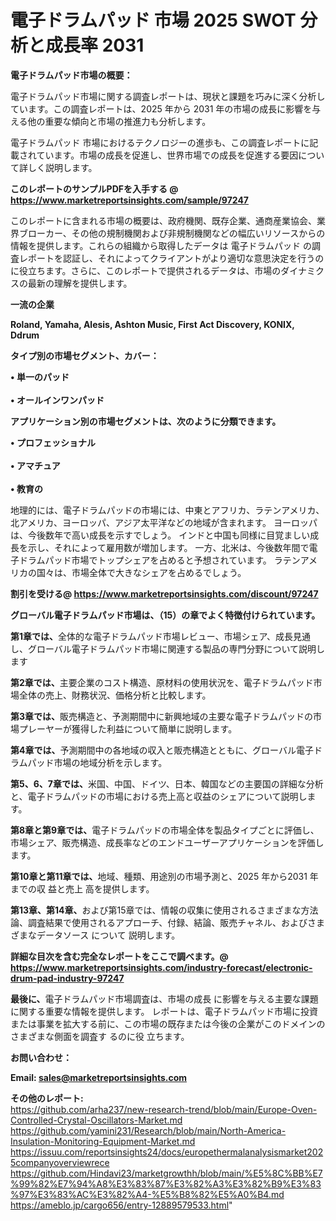 # 電子ドラムパッド 市場 2025 SWOT 分析と成長率 2031

<strong><b>電子ドラムパッド市場の概要：</b></strong>

電子ドラムパッド市場に関する調査レポートは、現状と課題を巧みに深く分析しています。この調査レポートは、2025 年から 2031 年の市場の成長に影響を与える他の重要な傾向と市場の推進力も分析します。

電子ドラムパッド 市場におけるテクノロジーの進歩も、この調査レポートに記載されています。市場の成長を促進し、世界市場での成長を促進する要因について詳しく説明します。

<strong>このレポートのサンプルPDFを入手する @ <a href=https://www.marketreportsinsights.com/sample/97247>https://www.marketreportsinsights.com/sample/97247</a></strong>

このレポートに含まれる市場の概要は、政府機関、既存企業、通商産業協会、業界ブローカー、その他の規制機関および非規制機関などの幅広いリソースからの情報を提供します。これらの組織から取得したデータは 電子ドラムパッド の調査レポートを認証し、それによってクライアントがより適切な意思決定を行うのに役立ちます。さらに、このレポートで提供されるデータは、市場のダイナミクスの最新の理解を提供します。

<strong>一流の企業</strong>

<strong><b>Roland, Yamaha, Alesis, Ashton Music, First Act Discovery, KONIX, Ddrum</b></strong>

<strong><b>タイプ別の市場セグメント、カバー：</b></strong>

<strong>• 単一のパッド<br><br>• オールインワンパッド</strong>

<strong><b>アプリケーション別の市場セグメントは、次のように分類できます。</b></strong>

<strong>• プロフェッショナル<br><br>• アマチュア<br><br>• 教育の</strong>

 地理的には、電子ドラムパッドの市場には、中東とアフリカ、ラテンアメリカ、北アメリカ、ヨーロッパ、アジア太平洋などの地域が含まれます。 ヨーロッパは、今後数年で高い成長を示すでしょう。 インドと中国も同様に目覚ましい成長を示し、それによって雇用数が増加します。 一方、北米は、今後数年間で電子ドラムパッド市場でトップシェアを占めると予想されています。 ラテンアメリカの国々は、市場全体で大きなシェアを占めるでしょう。

<strong>割引を受ける@ <a href=https://www.marketreportsinsights.com/discount/97247>https://www.marketreportsinsights.com/discount/97247</a></strong>

<strong><b>グローバル電子ドラムパッド市場は、（15）の章でよく特徴付けられています。</b></strong>

<strong><b>第</b></strong><strong><b>1章では、</b></strong>全体的な電子ドラムパッド市場レビュー、市場シェア、成長見通し、グローバル電子ドラムパッド市場に関連する製品の専門分野について説明します

<strong><b>第2章では、</b></strong>主要企業のコスト構造、原材料の使用状況を、電子ドラムパッド市場全体の売上、財務状況、価格分析と比較します。

<strong><b>第3章では、</b></strong>販売構造と、予測期間中に新興地域の主要な電子ドラムパッドの市場プレーヤーが獲得した利益について簡単に説明します。

<strong><b>第4章では、</b></strong>予測期間中の各地域の収入と販売構造とともに、グローバル電子ドラムパッド市場の地域分析を示します。

<strong><b>第5、6、7章では、</b></strong>米国、中国、ドイツ、日本、韓国などの主要国の詳細な分析と、電子ドラムパッドの市場における売上高と収益のシェアについて説明します。

<strong><b>第8章と第9章では、</b></strong>電子ドラムパッドの市場全体を製品タイプごとに評価し、市場シェア、販売構造、成長率などのエンドユーザーアプリケーションを評価します。

<strong><b>第10章と第11章では、</b></strong>地域、種類、用途別の市場予測と、2025 年から2031 年までの収 益と売上 高を提供します。

<strong><b>第13章、第14章、</b></strong>および第15章では、情報の収集に使用されるさまざまな方法論、調査結果で使用されるアプローチ、付録、結論、販売チャネル、およびさまざまなデータソース について 説明します。

<strong>詳細な目次を含む完全なレポートをここで調べます。@ <a href=https://www.marketreportsinsights.com/industry-forecast/electronic-drum-pad-industry-97247>https://www.marketreportsinsights.com/industry-forecast/electronic-drum-pad-industry-97247</a></strong>

<strong><b>最後に、</b></strong>電子ドラムパッド市場調査は、市場の成長 に影響を</a>与える主要な課題に関する重要な情報を提供します。 レポートは、電子ドラムパッド市場に投資または事業を拡大する前に、この市場の既存または今後の企業がこのドメインのさまざまな側面を調査す るのに役 立ちます。

<strong><b>お問い合わせ：</b></strong>

<strong>Email: </strong><a href=mailto:sales@marketreportsinsights.com><strong>sales@marketreportsinsights.com</strong></a>

<strong>その他のレポート:</strong>
<br>
<a href=https://github.com/arha237/new-research-trend/blob/main/Europe-Oven-Controlled-Crystal-Oscillators-Market.md>https://github.com/arha237/new-research-trend/blob/main/Europe-Oven-Controlled-Crystal-Oscillators-Market.md</a>
<br>
<a href=https://github.com/yamini231/Research/blob/main/North-America-Insulation-Monitoring-Equipment-Market.md>https://github.com/yamini231/Research/blob/main/North-America-Insulation-Monitoring-Equipment-Market.md</a>
<br>
<a href=https://issuu.com/reportsinsights24/docs/europethermalanalysismarket2025companyoverviewrece>https://issuu.com/reportsinsights24/docs/europethermalanalysismarket2025companyoverviewrece</a>
<br>
<a href=https://github.com/Hindavi23/marketgrowthh/blob/main/%E5%8C%BB%E7%99%82%E7%94%A8%E3%83%87%E3%82%A3%E3%82%B9%E3%83%97%E3%83%AC%E3%82%A4-%E5%B8%82%E5%A0%B4.md>https://github.com/Hindavi23/marketgrowthh/blob/main/%E5%8C%BB%E7%99%82%E7%94%A8%E3%83%87%E3%82%A3%E3%82%B9%E3%83%97%E3%83%AC%E3%82%A4-%E5%B8%82%E5%A0%B4.md</a>
<br>
<a href=https://ameblo.jp/cargo656/entry-12889579533.html>https://ameblo.jp/cargo656/entry-12889579533.html</a>"
